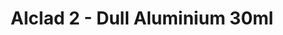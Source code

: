 ---
layout: product
title: "Alclad 2 - Dull Aluminium 30ml"
price: "TBA" 
desc: "Metalizer boja"
img_path: "/assets/img/ALC117.webp"
brand: "N/A"
available: false
special_offer: false
new: false
soon: false
cat: "040000"
subcat: "040300"
subsubcat: "0N/A"
sifra: "ALC117"
popular: false
spec: false
---